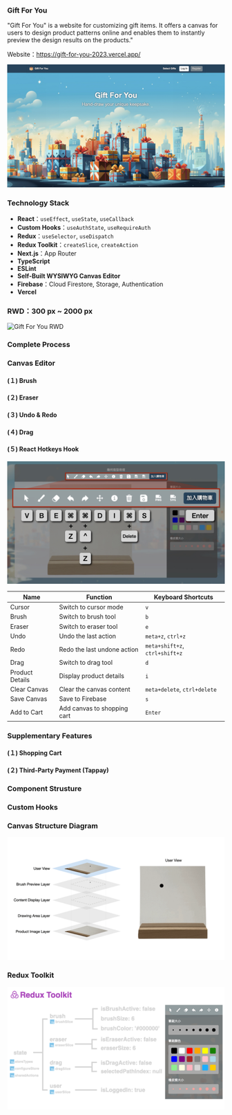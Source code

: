 ### Gift For You

"Gift For You" is a website for customizing gift items. It offers a canvas for users to design product patterns online and enables them to instantly preview the design results on the products."

Website：https://gift-for-you-2023.vercel.app/

![Gift For You Home Page](public/images/README/homepage.jpeg)


### Technology Stack

- **React**：`useEffect`, `useState`, `useCallback`
- **Custom Hooks**：`useAuthState`, `useRequireAuth`
- **Redux**：`useSelector`, `useDispatch`
- **Redux Toolkit**：`createSlice`, `createAction`
- **Next.js**：App Router
- **TypeScript**
- **ESLint**
- **Self-Built WYSIWYG Canvas Editor**
- **Firebase**：Cloud Firestore, Storage, Authentication
- **Vercel**
<!-- 補圖-->

### RWD：300 px ~ 2000 px
![Gift For You RWD](public/images/README/home-page-RWD.gif)


### Complete Process
<!-- 待補 GIF 動畫圖-->

### Canvas Editor
#### (１) Brush
<!-- 待補 GIF 動畫圖-->

#### (２) Eraser
<!-- 待補 GIF 動畫圖-->

#### (３) Undo & Redo
<!-- 待補 GIF 動畫圖-->

#### (４) Drag
<!-- 待補 GIF 動畫圖-->

#### (５) React Hotkeys Hook
![React Hotkeys Hook](public/images/README/react-hotkeys-hook.jpeg)

| Name             | Function                    | Keyboard Shortcuts                |
|------------------|-----------------------------|-----------------------------------|
| Cursor           | Switch to cursor mode       | `v`                               |
| Brush            | Switch to brush tool        | `b`                               |
| Eraser           | Switch to eraser tool       | `e`                               |
| Undo             | Undo the last action        | `meta+z`, `ctrl+z`                |
| Redo             | Redo the last undone action | `meta+shift+z`, `ctrl+shift+z`    |
| Drag             | Switch to drag tool         | `d`                               |
| Product Details  | Display product details     | `i`                               |
| Clear Canvas     | Clear the canvas content    | `meta+delete`, `ctrl+delete`      |
| Save Canvas      | Save to Firebase            | `s`                               |
| Add to Cart      | Add canvas to shopping cart | `Enter`                           |


### Supplementary Features
#### (１) Shopping Cart
<!-- 待補 GIF 動畫圖-->

#### (２) Third-Party Payment (Tappay)
<!-- 待補 GIF 動畫圖-->

### Component Strusture
<!-- 待補：組件結構  -->

### Custom Hooks

<!-- 待補：自定義 Hook 介紹  -->

### Canvas Structure Diagram

![Canvas Structure Diagram](public/images/brush-structure-diagram.gif)

### Redux Toolkit
  
![Redux Toolkit](public/images/README/redux-toolkit.gif)

